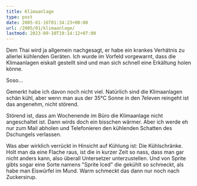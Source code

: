 ```yaml
---
title: Klimaanlage
type: post
date: 2005-01-16T01:34:23+00:00
url: /2005/01/klimaanlage/
lastmod: 2023-09-10T19:14:12+07:00
---
```

Dem Thai wird ja allgemein nachgesagt, er habe ein krankes Verhätnis zu allerlei kühlenden Geräten. Ich wurde im Vorfeld vorgewarnt, dass die Klimaanlagen eiskalt gestellt sind und man sich schnell eine Erkältung holen könne.

Soso...

Gemerkt habe ich davon noch nicht viel. Natürlich sind die Klimaanlagen schän kühl, aber wenn man aus der 35°C Sonne in den 7eleven reingeht ist das angenehm, nicht störend.

Störend ist, dass am Wochenende im Büro die Klimaanlage nicht angeschaltet ist. Dann wirds doch ein bisschen wärmer. Aber ich werde eh nur zum Mail abholen und Telefonieren den kühlenden Schatten des Dschungels verlassen.

Was aber wirklich verrückt in Hinsicht auf Kühlung ist: Die Kühlschränke. Holt man da eine Flache raus, ist die in kurzer Zeit so nass, dass man gar nicht anders kann, also überall Untersetzer unterzustellen. Und von Sprite gibts sogar eine Sorte namens "Sprite Iced" die gekühlt so schmeckt, als habe man Eiswürfel im Mund. Warm schmeckt das dann nur noch nach Zuckersirup.
